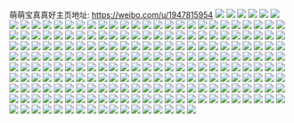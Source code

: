 萌萌宝真真好主页地址: https://weibo.com/u/1947815954 
![](https://wx4.sinaimg.cn/mw2000/74195012gy1h94s6q0zmcj21400u0ajc.jpg) 
![](https://wx4.sinaimg.cn/mw2000/74195012gy1h94s66soifj20u0140wit.jpg) 
![](https://wx4.sinaimg.cn/mw2000/74195012gy1h94szl1fgej20u01hc7cz.jpg) 
![](https://wx4.sinaimg.cn/mw2000/74195012gy1h935yitbuvj20u0140wng.jpg) 
![](https://wx4.sinaimg.cn/mw2000/74195012gy1h935z6pdz9j21400u0dmb.jpg) 
![](https://wx4.sinaimg.cn/mw2000/74195012gy1h935z61hioj20u0140n7e.jpg) 
![](https://wx4.sinaimg.cn/mw2000/74195012gy1h935zd552xj213u0tu15m.jpg) 
![](https://wx4.sinaimg.cn/mw2000/74195012gy1h912kz7oq2j20u0140tq6.jpg) 
![](https://wx4.sinaimg.cn/mw2000/74195012gy1h912ky866sj21400u0gt3.jpg) 
![](https://wx4.sinaimg.cn/mw2000/74195012gy1h912kxbiorj20u0140asg.jpg) 
![](https://wx4.sinaimg.cn/mw2000/74195012gy1h912l8bd1hj20u0140ql3.jpg) 
![](https://wx4.sinaimg.cn/mw2000/74195012gy1h8xpzw5ve0j20u01407g8.jpg) 
![](https://wx4.sinaimg.cn/mw2000/74195012gy1h8xpzwlytej21400u0agy.jpg) 
![](https://wx4.sinaimg.cn/mw2000/74195012gy1h8xpzvok4xj20u01407kf.jpg) 
![](https://wx4.sinaimg.cn/mw2000/74195012gy1h8p852s20hj213u0tujzo.jpg) 
![](https://wx4.sinaimg.cn/mw2000/74195012gy1h8p841y8lhj213u0tu46n.jpg) 
![](https://wx4.sinaimg.cn/mw2000/74195012gy1h8p83tznx3j21400u0th5.jpg) 
![](https://wx4.sinaimg.cn/mw2000/74195012gy1h8p83tmoelj20u0140dpo.jpg) 
![](https://wx4.sinaimg.cn/mw2000/74195012gy1h8o6lalwabj20u0140dt0.jpg) 
![](https://wx4.sinaimg.cn/mw2000/74195012gy1h8o6l9o6zej21400u0qbp.jpg) 
![](https://wx4.sinaimg.cn/mw2000/74195012gy1h8o6lcc34aj20u0140jyu.jpg) 
![](https://wx4.sinaimg.cn/mw2000/74195012gy1h8o6o236gkj21400u0qbj.jpg) 
![](https://wx4.sinaimg.cn/mw2000/74195012gy1h8lzspbua3j21400u045x.jpg) 
![](https://wx4.sinaimg.cn/mw2000/74195012gy1h8lzsuhittj21400u0anf.jpg) 
![](https://wx4.sinaimg.cn/mw2000/74195012gy1h8lzsntnljj21400u0495.jpg) 
![](https://wx4.sinaimg.cn/mw2000/74195012gy1h8lzsqdo83j21400u00zx.jpg) 
![](https://wx4.sinaimg.cn/mw2000/74195012gy1h8js7mwjtqj20u01407hb.jpg) 
![](https://wx4.sinaimg.cn/mw2000/74195012gy1h8js7mcxqvj20u0140aoi.jpg) 
![](https://wx4.sinaimg.cn/mw2000/74195012gy1h8js7lgukwj20u014010u.jpg) 
![](https://wx4.sinaimg.cn/mw2000/74195012gy1h8js8jx1z2j21400u0154.jpg) 
![](https://wx4.sinaimg.cn/mw2000/74195012gy1h8iqga801lj20u0140k4f.jpg) 
![](https://wx4.sinaimg.cn/mw2000/74195012gy1h8iqgaupmmj20u01404cw.jpg) 
![](https://wx4.sinaimg.cn/mw2000/74195012gy1h8iqgblvrcj20u0140qfk.jpg) 
![](https://wx4.sinaimg.cn/mw2000/74195012gy1h8iqg9rql2j20u0140jvy.jpg) 
![](https://wx4.sinaimg.cn/mw2000/74195012ly1h8h2hlz87ij20u0140aew.jpg) 
![](https://wx4.sinaimg.cn/mw2000/74195012gy1h8h3ip2vm8j20u014012u.jpg) 
![](https://wx4.sinaimg.cn/mw2000/74195012gy1h8fblw9wr2j20u0142ali.jpg) 
![](https://wx4.sinaimg.cn/mw2000/74195012gy1h8bt6671b2j20u0140k0a.jpg) 
![](https://wx4.sinaimg.cn/mw2000/74195012gy1h8bt3afjx0j21400u0gtw.jpg) 
![](https://wx4.sinaimg.cn/mw2000/74195012gy1h8bt37xaaej20u0140jxr.jpg) 
![](https://wx4.sinaimg.cn/mw2000/74195012gy1h8bt4kkbf6j20u0140jx0.jpg) 
![](https://wx4.sinaimg.cn/mw2000/74195012gy1h88a5fvgc5j20u01sxgry.jpg) 
![](https://wx4.sinaimg.cn/mw2000/74195012gy1h88a5rqzjtj20u0140tdd.jpg) 
![](https://wx4.sinaimg.cn/mw2000/74195012gy1h88a5s6kytj20u0140do6.jpg) 
![](https://wx4.sinaimg.cn/mw2000/74195012gy1h866tdzn7lj20u01sxaeu.jpg) 
![](https://wx4.sinaimg.cn/mw2000/74195012gy1h83bv29ufvj20tu13u41j.jpg) 
![](https://wx4.sinaimg.cn/mw2000/74195012gy1h83buuwqetj20u01hcwr8.jpg) 
![](https://wx4.sinaimg.cn/mw2000/74195012gy1h82ibgp6v4j21400u0wko.jpg) 
![](https://wx4.sinaimg.cn/mw2000/74195012gy1h82ibeqrurj21400u0dnq.jpg) 
![](https://wx4.sinaimg.cn/mw2000/74195012gy1h82ibt15mcj21400u0jzd.jpg) 
![](https://wx4.sinaimg.cn/mw2000/74195012gy1h82iblrvtjj20u01407f9.jpg) 
![](https://wx4.sinaimg.cn/mw2000/74195012gy1h82ibo5oojj21400u0q9u.jpg) 
![](https://wx4.sinaimg.cn/mw2000/74195012gy1h82ibqt5o0j20u0140dkp.jpg) 
![](https://wx4.sinaimg.cn/mw2000/74195012gy1h7r76vyutdj21400u00zp.jpg) 
![](https://wx4.sinaimg.cn/mw2000/74195012gy1h7r76vdzi1j20u0140qdo.jpg) 
![](https://wx4.sinaimg.cn/mw2000/74195012gy1h7r76z79haj20tu13uwk9.jpg) 
![](https://wx4.sinaimg.cn/mw2000/74195012gy1h7r76x47a9j20u01404al.jpg) 
![](https://wx4.sinaimg.cn/mw2000/74195012gy1h7fcb18phaj20u0140afl.jpg) 
![](https://wx4.sinaimg.cn/mw2000/74195012gy1h7fc2409ktj20u01407e4.jpg) 
![](https://wx4.sinaimg.cn/mw2000/74195012gy1h7fc23ef0lj21400u0amd.jpg) 
![](https://wx4.sinaimg.cn/mw2000/74195012gy1h7fc2enxnxj213u0tu46d.jpg) 
![](https://wx4.sinaimg.cn/mw2000/74195012gy1h77a8fvoamj20u01hcds4.jpg) 
![](https://wx4.sinaimg.cn/mw2000/74195012gy1h77a7crwd4j20u014049j.jpg) 
![](https://wx4.sinaimg.cn/mw2000/74195012gy1h77a7dab6oj21400u0tk4.jpg) 
![](https://wx4.sinaimg.cn/mw2000/74195012gy1h77a91jeh6j21400u0ad3.jpg) 
![](https://wx4.sinaimg.cn/mw2000/74195012gy1h74hx8mevsj21400u0145.jpg) 
![](https://wx4.sinaimg.cn/mw2000/74195012gy1h74hx915kej215f0u07eq.jpg) 
![](https://wx4.sinaimg.cn/mw2000/74195012gy1h74hx7th28j20u0140tia.jpg) 
![](https://wx4.sinaimg.cn/mw2000/74195012gy1h74hxg8m15j20u0140wp1.jpg) 
![](https://wx4.sinaimg.cn/mw2000/74195012gy1h6z4ilqcfkj20tu13u7an.jpg) 
![](https://wx4.sinaimg.cn/mw2000/74195012gy1h6z4il8pw0j213u0tuwmv.jpg) 
![](https://wx4.sinaimg.cn/mw2000/74195012gy1h6z4im7rscj213u0tujyu.jpg) 
![](https://wx4.sinaimg.cn/mw2000/74195012gy1h6z4j45h5fj20tu13u43m.jpg) 
![](https://wx4.sinaimg.cn/mw2000/74195012gy1h6xqm8qad1j213u0tuafw.jpg) 
![](https://wx4.sinaimg.cn/mw2000/74195012gy1h6xqm96ju3j20tu13u12i.jpg) 
![](https://wx4.sinaimg.cn/mw2000/74195012gy1h6xqm9p9yyj20u01swq83.jpg) 
![](https://wx4.sinaimg.cn/mw2000/74195012gy1h6vo1b8sgrj20u0140q5n.jpg) 
![](https://wx4.sinaimg.cn/mw2000/74195012gy1h6vo1d0mx3j20u0140gps.jpg) 
![](https://wx4.sinaimg.cn/mw2000/74195012gy1h6vo1clzmgj20u0140js2.jpg) 
![](https://wx4.sinaimg.cn/mw2000/74195012gy1h6vo43hrezj20u01400v6.jpg) 
![](https://wx4.sinaimg.cn/mw2000/74195012gy1h6unn3qq0yj21400u011c.jpg) 
![](https://wx4.sinaimg.cn/mw2000/74195012gy1h6unn4mkeqj21870u0ds9.jpg) 
![](https://wx4.sinaimg.cn/mw2000/74195012gy1h6unn1yaddj21400u0dky.jpg) 
![](https://wx4.sinaimg.cn/mw2000/74195012gy1h6unn2tlznj20u014045e.jpg) 
![](https://wx4.sinaimg.cn/mw2000/74195012gy1h6umtc1uf9j213u0tu481.jpg) 
![](https://wx4.sinaimg.cn/mw2000/74195012gy1h6tdx2n6gjj21400u0gu9.jpg) 
![](https://wx4.sinaimg.cn/mw2000/74195012gy1h6tdx1j7boj21400u0ai8.jpg) 
![](https://wx4.sinaimg.cn/mw2000/74195012gy1h6tevmjktwj20tu13uk3u.jpg) 
![](https://wx4.sinaimg.cn/mw2000/74195012gy1h6tevhk8tuj20u0140dnd.jpg) 
![](https://wx4.sinaimg.cn/mw2000/74195012gy1h6sgxnk0noj20u0140k0x.jpg) 
![](https://wx4.sinaimg.cn/mw2000/74195012gy1h6sgwpbxucj20u0140n5i.jpg) 
![](https://wx4.sinaimg.cn/mw2000/74195012gy1h6sgxp01zxj21400u07da.jpg) 
![](https://wx4.sinaimg.cn/mw2000/74195012gy1h6sgxo2s7ej21400u0445.jpg) 
![](https://wx4.sinaimg.cn/mw2000/74195012gy1h6sh0wrub7j20u0140n49.jpg) 
![](https://wx4.sinaimg.cn/mw2000/74195012gy1h6sh51q689j21400u040l.jpg) 
![](https://wx4.sinaimg.cn/mw2000/74195012gy1h6sh51a1n9j21400u0gvq.jpg) 
![](https://wx4.sinaimg.cn/mw2000/74195012gy1h6sh5qayx2j20u0140jzd.jpg) 
![](https://wx4.sinaimg.cn/mw2000/74195012gy1h6sh617tecj213u0tun6d.jpg) 
![](https://wx4.sinaimg.cn/mw2000/74195012gy1h6j6j3t3wmj21400u046d.jpg) 
![](https://wx4.sinaimg.cn/mw2000/74195012gy1h6j6j3dfqkj20u0140tgj.jpg) 
![](https://wx4.sinaimg.cn/mw2000/74195012gy1h6j6j4c7iij21400u0n4i.jpg) 
![](https://wx4.sinaimg.cn/mw2000/74195012gy1h6j6jd4sefj20u0140myq.jpg) 
![](https://wx4.sinaimg.cn/mw2000/74195012gy1h6j41964rhj213u0tu75u.jpg) 
![](https://wx4.sinaimg.cn/mw2000/74195012gy1h6j41b13hbj213u0tu41u.jpg) 
![](https://wx4.sinaimg.cn/mw2000/74195012gy1h6j41cbq8qj213u0tu78x.jpg) 
![](https://wx4.sinaimg.cn/mw2000/74195012gy1h6j41e1k5hj213u0tu49b.jpg) 
![](https://wx4.sinaimg.cn/mw2000/74195012gy1h6b0n8krt6j20tu13u76l.jpg) 
![](https://wx4.sinaimg.cn/mw2000/74195012gy1h63ujlzf59j213u0tudk1.jpg) 
![](https://wx4.sinaimg.cn/mw2000/74195012gy1h63uj9jpvfj21400u0tcf.jpg) 
![](https://wx4.sinaimg.cn/mw2000/74195012gy1h63ujakabsj21400u0tge.jpg) 
![](https://wx4.sinaimg.cn/mw2000/74195012gy1h63ujbcr67j20u0140agq.jpg) 
![](https://wx4.sinaimg.cn/mw2000/74195012gy1h61g13n1jrj20u0140442.jpg) 
![](https://wx4.sinaimg.cn/mw2000/74195012gy1h61g3j02x7j20u014042a.jpg) 
![](https://wx4.sinaimg.cn/mw2000/74195012gy1h61g21u8zkj21400u0gps.jpg) 
![](https://wx4.sinaimg.cn/mw2000/74195012gy1h60sokk2d8j20u01400ym.jpg) 
![](https://wx4.sinaimg.cn/mw2000/74195012gy1h5wss259lzj21400u0diy.jpg) 
![](https://wx4.sinaimg.cn/mw2000/74195012gy1h5wst0wvs8j20tu13un2t.jpg) 
![](https://wx4.sinaimg.cn/mw2000/74195012gy1h5wsq3qoqvj20u0140k0x.jpg) 
![](https://wx4.sinaimg.cn/mw2000/74195012gy1h5wsq4f9z9j21400u0wlw.jpg) 
![](https://wx4.sinaimg.cn/mw2000/74195012gy1h5umxhjfapj20u00z8dlz.jpg) 
![](https://wx4.sinaimg.cn/mw2000/74195012gy1h5un1zwohtj21400u048q.jpg) 
![](https://wx4.sinaimg.cn/mw2000/74195012gy1h5un1rqt9kj21400u0485.jpg) 
![](https://wx4.sinaimg.cn/mw2000/74195012gy1h5un1s9hnbj20u0140jza.jpg) 
![](https://wx4.sinaimg.cn/mw2000/74195012gy1h5tkrhj0taj20tu13un5g.jpg) 
![](https://wx4.sinaimg.cn/mw2000/74195012gy1h5tkri0bx8j20tu13u13u.jpg) 
![](https://wx4.sinaimg.cn/mw2000/74195012gy1h5tkriem33j20tu13u117.jpg) 
![](https://wx4.sinaimg.cn/mw2000/74195012gy1h5tkrismacj20ty0xg45o.jpg) 
![](https://wx4.sinaimg.cn/mw2000/74195012gy1h5r7ys9a7aj20u0140jyd.jpg) 
![](https://wx4.sinaimg.cn/mw2000/74195012gy1h5p8w00wmsj21400u0qas.jpg) 
![](https://wx4.sinaimg.cn/mw2000/74195012gy1h5p8vzlwvxj20u0140jxv.jpg) 
![](https://wx4.sinaimg.cn/mw2000/74195012gy1h5p8xm2bkrj213u0tuk0s.jpg) 
![](https://wx4.sinaimg.cn/mw2000/74195012gy1h5p8yl2wg3j20u0140jth.jpg) 
![](https://wx4.sinaimg.cn/mw2000/74195012gy1h5gq5zi15qj20tu14an54.jpg) 
![](https://wx4.sinaimg.cn/mw2000/74195012gy1h5gq6046vcj20tu13ugum.jpg) 
![](https://wx4.sinaimg.cn/mw2000/74195012gy1h5gq60mvxzj20tu13uai4.jpg) 
![](https://wx4.sinaimg.cn/mw2000/74195012gy1h5gq5z4ulxj20tu13uth2.jpg) 
![](https://wx4.sinaimg.cn/mw2000/74195012gy1h5er6tsrk0j20tu13uwiy.jpg) 
![](https://wx4.sinaimg.cn/mw2000/74195012gy1h5er4xaol1j20u0140jw9.jpg) 
![](https://wx4.sinaimg.cn/mw2000/74195012gy1h5er4y1iuoj20u0140wlo.jpg) 
![](https://wx4.sinaimg.cn/mw2000/74195012gy1h5er6g0clcj20u0140gqv.jpg) 
![](https://wx4.sinaimg.cn/mw2000/74195012gy1h5c9bll8kcj213c0u079b.jpg) 
![](https://wx4.sinaimg.cn/mw2000/74195012gy1h5c9bm0idrj21400u0q9b.jpg) 
![](https://wx4.sinaimg.cn/mw2000/74195012gy1h5c9bmwpq7j21400u0jvp.jpg) 
![](https://wx4.sinaimg.cn/mw2000/74195012gy1h5c9bmk5skj21400u079f.jpg) 
![](https://wx4.sinaimg.cn/mw2000/74195012gy1h55jb9oh8ij20tu13u7g3.jpg) 
![](https://wx4.sinaimg.cn/mw2000/74195012gy1h55jbbfc76j20u0140arx.jpg) 
![](https://wx4.sinaimg.cn/mw2000/74195012gy1h55jc8uj35j20u0140wo5.jpg) 
![](https://wx4.sinaimg.cn/mw2000/74195012gy1h54vgckwegj20u0141dtv.jpg) 
![](https://wx4.sinaimg.cn/mw2000/74195012gy1h54vgds62uj20u014111d.jpg) 
![](https://wx4.sinaimg.cn/mw2000/74195012gy1h54vgbph0wj20u01417fc.jpg) 
![](https://wx4.sinaimg.cn/mw2000/74195012gy1h54vgd5kh5j20u0140q5b.jpg) 
![](https://wx4.sinaimg.cn/mw2000/74195012gy1h536qfpzavj20u0140aet.jpg) 
![](https://wx4.sinaimg.cn/mw2000/74195012gy1h536qhv2ekj20u0140jve.jpg) 
![](https://wx4.sinaimg.cn/mw2000/74195012gy1h536qwlwqtj20u0140qec.jpg) 
![](https://wx4.sinaimg.cn/mw2000/74195012gy1h536qztqdqj20mi0u0dj3.jpg) 
![](https://wx4.sinaimg.cn/mw2000/74195012gy1h51s232shxj20mi0u0gsn.jpg) 
![](https://wx4.sinaimg.cn/mw2000/74195012gy1h51s57czolj20u01hcka6.jpg) 
![](https://wx4.sinaimg.cn/mw2000/74195012gy1h51lsxokpvj20u014012g.jpg) 
![](https://wx4.sinaimg.cn/mw2000/74195012gy1h4y4thjcdzj20u01sx7cx.jpg) 
![](https://wx4.sinaimg.cn/mw2000/74195012gy1h4y4ulgbvyj21400u0wnl.jpg) 
![](https://wx4.sinaimg.cn/mw2000/74195012gy1h4y4tezymgj20u00xbq7d.jpg) 
![](https://wx4.sinaimg.cn/mw2000/74195012gy1h4y4tpcbw4j20u0140gtq.jpg) 
![](https://wx4.sinaimg.cn/mw2000/74195012gy1h4xbksw120j213u0tu0xq.jpg) 
![](https://wx4.sinaimg.cn/mw2000/74195012gy1h4xbl46228j20u0140100.jpg) 
![](https://wx4.sinaimg.cn/mw2000/74195012gy1h4xbl39sefj20u0140tew.jpg) 
![](https://wx4.sinaimg.cn/mw2000/74195012gy1h4xblauta6j20u0140dn2.jpg) 
![](https://wx4.sinaimg.cn/mw2000/74195012gy1h4x1hcm4fdj20u0140aso.jpg) 
![](https://wx4.sinaimg.cn/mw2000/74195012gy1h4x1hd6f5zj20tu142nbp.jpg) 
![](https://wx4.sinaimg.cn/mw2000/74195012gy1h4x1hbk4mij20u0140gx7.jpg) 
![](https://wx4.sinaimg.cn/mw2000/74195012gy1h4x1i06yunj20mi0u0tdl.jpg) 
![](https://wx4.sinaimg.cn/mw2000/74195012gy1h4v101fv15j20tr0z0n6i.jpg) 
![](https://wx4.sinaimg.cn/mw2000/74195012gy1h4v0yoolywj20mi0u0ahq.jpg) 
![](https://wx4.sinaimg.cn/mw2000/74195012gy1h4v0ylo0aaj20u00zqage.jpg) 
![](https://wx4.sinaimg.cn/mw2000/74195012gy1h4v0zlht4dj21400u049a.jpg) 
![](https://wx4.sinaimg.cn/mw2000/74195012gy1h4tvb04entj20tu13uaki.jpg) 
![](https://wx4.sinaimg.cn/mw2000/74195012gy1h4tvb0ncv7j20u0140n5f.jpg) 
![](https://wx4.sinaimg.cn/mw2000/74195012gy1h4tvazpu2yj213u0tu7a7.jpg) 
![](https://wx4.sinaimg.cn/mw2000/74195012gy1h4tvb11lhrj20tu13ugqp.jpg) 
![](https://wx4.sinaimg.cn/mw2000/74195012gy1h4tvb1jgnzj213u0tujyo.jpg) 
![](https://wx4.sinaimg.cn/mw2000/74195012gy1h4tvb2jt2tj213u0tuwl9.jpg) 
![](https://wx4.sinaimg.cn/mw2000/74195012gy1h4pyvillouj20mi0u0wiv.jpg) 
![](https://wx4.sinaimg.cn/mw2000/74195012gy1h4pyvvlqugj20mi0u00xm.jpg) 
![](https://wx4.sinaimg.cn/mw2000/74195012gy1h4pyvjh56hj20mi0u0443.jpg) 
![](https://wx4.sinaimg.cn/mw2000/74195012gy1h4pyvma22oj20ty14agu3.jpg) 
![](https://wx4.sinaimg.cn/mw2000/74195012gy1h4ernt2fu9j20mi0u0adr.jpg) 
![](https://wx4.sinaimg.cn/mw2000/74195012gy1h4ernsbrrlj20u0140wms.jpg) 
![](https://wx4.sinaimg.cn/mw2000/74195012gy1h4ernulihfj20mi0u0di5.jpg) 
![](https://wx4.sinaimg.cn/mw2000/74195012gy1h4ernvd2rqj213u0tuagk.jpg) 
![](https://wx4.sinaimg.cn/mw2000/74195012gy1h495aq1d81j20u0140guy.jpg) 
![](https://wx4.sinaimg.cn/mw2000/74195012gy1h495at6ellj213u0tuq9v.jpg) 
![](https://wx4.sinaimg.cn/mw2000/74195012gy1h43e2tl7gxj21400u0djw.jpg) 
![](https://wx4.sinaimg.cn/mw2000/74195012gy1h43e3e2pw3j21400u0akf.jpg) 
![](https://wx4.sinaimg.cn/mw2000/74195012gy1h427c5wh41j20u0140ajb.jpg) 
![](https://wx4.sinaimg.cn/mw2000/74195012gy1h427cqlhrmj20u01400w7.jpg) 
![](https://wx4.sinaimg.cn/mw2000/74195012gy1h3zyj29gnrj20rc1n410n.jpg) 
![](https://wx4.sinaimg.cn/mw2000/74195012gy1h3zyj8uj7bj20u01sxdp7.jpg) 
![](https://wx4.sinaimg.cn/mw2000/74195012gy1h3zyj9q0rzj20u01sxafz.jpg) 
![](https://wx4.sinaimg.cn/mw2000/74195012gy1h3zne8lycgj20u0140n6a.jpg) 
![](https://wx4.sinaimg.cn/mw2000/74195012gy1h3znec2mt6j20ty1404c0.jpg) 
![](https://wx4.sinaimg.cn/mw2000/74195012gy1h3xa5w624tj20u0140do9.jpg) 
![](https://wx4.sinaimg.cn/mw2000/74195012gy1h3xa5vlm2oj20u01hcgtj.jpg) 
![](https://wx4.sinaimg.cn/mw2000/74195012gy1h3t0e50bpcj20mi0u0gsn.jpg) 
![](https://wx4.sinaimg.cn/mw2000/74195012gy1h3t08fn3lqj20u0140tcx.jpg) 
![](https://wx4.sinaimg.cn/mw2000/74195012gy1h3t0d1cwcfj20u0140qeb.jpg) 
![](https://wx4.sinaimg.cn/mw2000/74195012gy1h3t0e4nbzmj20mi0u0n1h.jpg) 
![](https://wx4.sinaimg.cn/mw2000/74195012gy1h3qnnrbts4j20u0140thu.jpg) 
![](https://wx4.sinaimg.cn/mw2000/74195012gy1h3p7pvd29nj20u0140qak.jpg) 
![](https://wx4.sinaimg.cn/mw2000/74195012gy1h3p7pvwu0ij20tu13u7de.jpg) 
![](https://wx4.sinaimg.cn/mw2000/74195012gy1h3p7puy6qdj20tu13utey.jpg) 
![](https://wx4.sinaimg.cn/mw2000/74195012gy1h3p7pwe301j20u0140dro.jpg) 
![](https://wx4.sinaimg.cn/mw2000/74195012gy1h3ntiv4rc7j20u0140aii.jpg) 
![](https://wx4.sinaimg.cn/mw2000/74195012gy1h3ntiu2uecj20u0140wln.jpg) 
![](https://wx4.sinaimg.cn/mw2000/74195012gy1h3ntej9if3j21400u047x.jpg) 
![](https://wx4.sinaimg.cn/mw2000/74195012gy1h3ntivvdw5j20mi0u0aef.jpg) 
![](https://wx4.sinaimg.cn/mw2000/74195012gy1h3n5dch32sj21400u0gug.jpg) 
![](https://wx4.sinaimg.cn/mw2000/74195012gy1h3n5db06cqj21hc0u0alw.jpg) 
![](https://wx4.sinaimg.cn/mw2000/74195012gy1h3n5atwu09j21400u00zr.jpg) 
![](https://wx4.sinaimg.cn/mw2000/74195012gy1h3n5de3v61j20u0140n81.jpg) 
![](https://wx4.sinaimg.cn/mw2000/74195012gy1h3h0ud4pkmj20u014011k.jpg) 
![](https://wx4.sinaimg.cn/mw2000/74195012gy1h3h0ue3lkdj20mi0u077w.jpg) 
![](https://wx4.sinaimg.cn/mw2000/74195012gy1h3h0q54ms9j20u0140n79.jpg) 
![](https://wx4.sinaimg.cn/mw2000/74195012gy1h3dx2nqq3jj20mi0u0wlg.jpg) 
![](https://wx4.sinaimg.cn/mw2000/74195012gy1h3dx4f6up9j20u0140ahv.jpg) 
